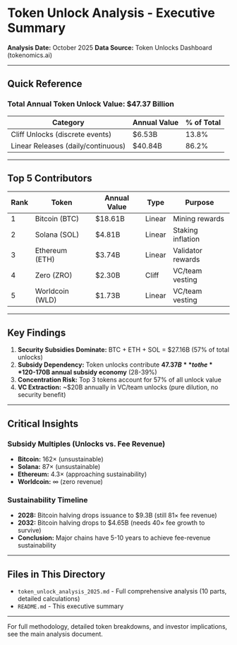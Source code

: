 # Token Unlock Analysis - Executive Summary

**Analysis Date:** October 2025
**Data Source:** Token Unlocks Dashboard (tokenomics.ai)

---

## Quick Reference

### Total Annual Token Unlock Value: **$47.37 Billion**

| Category | Annual Value | % of Total |
|----------|--------------|------------|
| Cliff Unlocks (discrete events) | $6.53B | 13.8% |
| Linear Releases (daily/continuous) | $40.84B | 86.2% |

---

## Top 5 Contributors

| Rank | Token | Annual Value | Type | Purpose |
|------|-------|--------------|------|---------|
| 1 | Bitcoin (BTC) | $18.61B | Linear | Mining rewards |
| 2 | Solana (SOL) | $4.81B | Linear | Staking inflation |
| 3 | Ethereum (ETH) | $3.74B | Linear | Validator rewards |
| 4 | Zero (ZRO) | $2.30B | Cliff | VC/team vesting |
| 5 | Worldcoin (WLD) | $1.73B | Linear | VC/team vesting |

---

## Key Findings

1. **Security Subsidies Dominate:** BTC + ETH + SOL = $27.16B (57% of total unlocks)
2. **Subsidy Dependency:** Token unlocks contribute **$47.37B** to the **$120-170B annual subsidy economy** (28-39%)
3. **Concentration Risk:** Top 3 tokens account for 57% of all unlock value
4. **VC Extraction:** ~$20B annually in VC/team unlocks (pure dilution, no security benefit)

---

## Critical Insights

### Subsidy Multiples (Unlocks vs. Fee Revenue)

- **Bitcoin:** 162× (unsustainable)
- **Solana:** 87× (unsustainable)
- **Ethereum:** 4.3× (approaching sustainability)
- **Worldcoin:** ∞ (zero revenue)

### Sustainability Timeline

- **2028:** Bitcoin halving drops issuance to $9.3B (still 81× fee revenue)
- **2032:** Bitcoin halving drops to $4.65B (needs 40× fee growth to survive)
- **Conclusion:** Major chains have 5-10 years to achieve fee-revenue sustainability

---

## Files in This Directory

- `token_unlock_analysis_2025.md` - Full comprehensive analysis (10 parts, detailed calculations)
- `README.md` - This executive summary

---

For full methodology, detailed token breakdowns, and investor implications, see the main analysis document.
